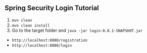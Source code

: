 ## Spring Security Login Tutorial

1. `mvn clean`
2. `mvn clean install`
3. Go to the target folder and `java -jar login-0.0.1-SNAPSHOT.jar`


- `http://localhost:8080/registration`
- `http://localhost:8080/login`
